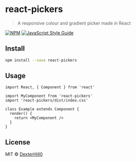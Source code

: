 # react-pickers

> A responsive colour and gradient picker made in React

[![NPM](https://img.shields.io/npm/v/react-pickers.svg)](https://www.npmjs.com/package/@dexterhill0/react-pickers) [![JavaScript Style Guide](https://img.shields.io/badge/code_style-standard-brightgreen.svg)](https://standardjs.com)

## Install

```bash
npm install --save react-pickers
```

## Usage

```tsx
import React, { Component } from 'react'

import MyComponent from 'react-pickers'
import 'react-pickers/dist/index.css'

class Example extends Component {
  render() {
    return <MyComponent />
  }
}
```

## License

MIT © [DexterHill0](https://github.com/DexterHill0)

